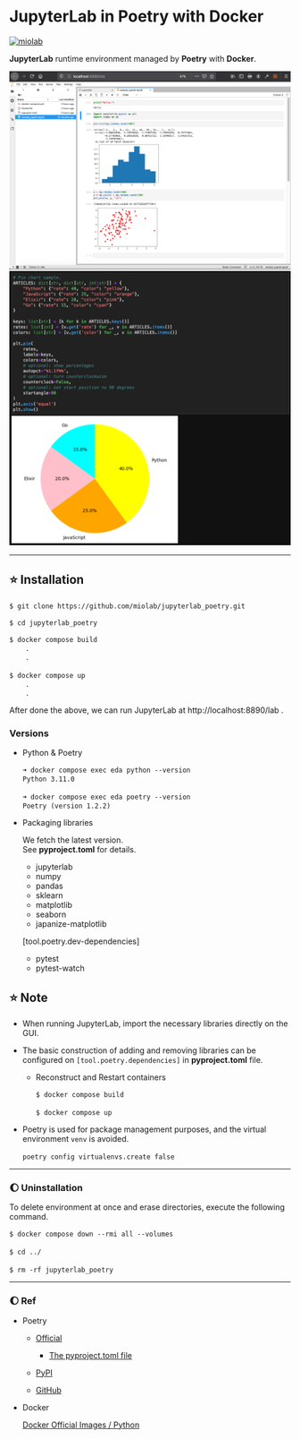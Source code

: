 # JupyterLab in Poetry with Docker

[![miolab](https://circleci.com/gh/miolab/jupyterlab_poetry.svg?style=svg)](https://github.com/miolab/jupyterlab_poetry)

**JupyterLab** runtime environment managed by **Poetry** with **Docker**.

<img width="800" alt="jupyterlab_poetry_sample_image" src="img/sample_img_0.png">
<img width="800" alt="jupyterlab_poetry_sample_image" src="img/sample_img_1.png">

---

## :star: Installation

```
$ git clone https://github.com/miolab/jupyterlab_poetry.git
```

```
$ cd jupyterlab_poetry
```

```
$ docker compose build
    .
    .

$ docker compose up
    .
    .
```

After done the above, we can run JupyterLab at http://localhost:8890/lab .

### Versions

- Python & Poetry

  ```
  ➜ docker compose exec eda python --version
  Python 3.11.0

  ➜ docker compose exec eda poetry --version
  Poetry (version 1.2.2)
  ```

- Packaging libraries

  We fetch the latest version.  
  See **pyproject.toml** for details.

  - jupyterlab
  - numpy
  - pandas
  - sklearn
  - matplotlib
  - seaborn
  - japanize-matplotlib

  [tool.poetry.dev-dependencies]

  - pytest
  - pytest-watch

## :star: Note

- When running JupyterLab, import the necessary libraries directly on the GUI.

- The basic construction of adding and removing libraries can be configured on `[tool.poetry.dependencies]` in **pyproject.toml** file.

  - Reconstruct and Restart containers

    ```
    $ docker compose build

    $ docker compose up
    ```

- Poetry is used for package management purposes, and the virtual environment `venv` is avoided.

  `poetry config virtualenvs.create false`

---

### :moon: Uninstallation

To delete environment at once and erase directories, execute the following command.

```
$ docker compose down --rmi all --volumes

$ cd ../

$ rm -rf jupyterlab_poetry
```

---

### :moon: Ref

- Poetry

  - [Official](https://python-poetry.org/)

    - [The pyproject.toml file](https://python-poetry.org/docs/pyproject/)

  - [PyPI](https://pypi.org/project/poetry/)

  - [GitHub](https://github.com/python-poetry/poetry)

- Docker

  [Docker Official Images / Python](https://hub.docker.com/_/python)
